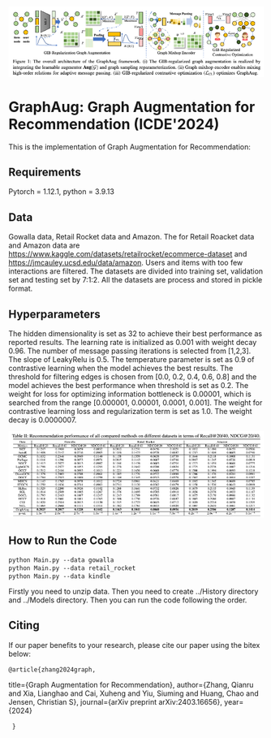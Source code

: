 ![Framework](./pictures/framework.png)
# GraphAug: Graph Augmentation for Recommendation (ICDE'2024) #
This is the implementation of Graph Augmentation for Recommendation:

## Requirements ##
Pytorch = 1.12.1, python = 3.9.13

## Data ##
Gowalla data, Retail Rocket data and Amazon.
The for Retail Roacket data and Amazon data are https://www.kaggle.com/datasets/retailrocket/ecommerce-dataset and https://jmcauley.ucsd.edu/data/amazon. Users and items with too few interactions are filtered. The datasets are divided into training set, validation set and testing set by 7:1:2. All the datasets are process and stored in pickle format. 
## Hyperparameters ##
The hidden dimensionality is  set as 32 to achieve their best performance as reported results. The learning rate is initialized as 0.001 with weight decay 0.96. The number of message passing iterations is selected from [1,2,3]. The slope of LeakyRelu is 0.5. The temperature parameter is set as 0.9 of contrastive  learning when the model achieves the best results. The threshold for filtering edges is chosen from [0.0, 0.2, 0.4, 0.6, 0.8]  and the model achieves the best performance when threshold is set as 0.2. The weight for loss for optimizing information bottleneck is 0.00001, which is searched from the range [0.000001, 0.00001, 0.0001, 0.001]. The weight for contrastive learning loss and regularization term is set as 1.0. The weight decay  is 0.0000007. 

![Framework](./pictures/results.png)
## How to Run the Code
    python Main.py --data gowalla   
    python Main.py --data retail_rocket
    python Main.py --data kindle
Firstly you need to unzip data. Then you need to create ../History directory and ../Models directory. Then you can run the code following the order.


## Citing ##
If our paper benefits to your research, please cite our paper using the bitex below:

    @article{zhang2024graph,
  title={Graph Augmentation for Recommendation},
  author={Zhang, Qianru and Xia, Lianghao and Cai, Xuheng and Yiu, Siuming and Huang, Chao and Jensen, Christian S},
  journal={arXiv preprint arXiv:2403.16656},
  year={2024}

     }
